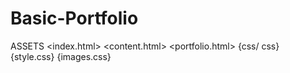 # Basic-Portfolio
ASSETS
  <index.html>
  <content.html>
  <portfolio.html>
  {css/ css}
  {style.css}
{images.css}
